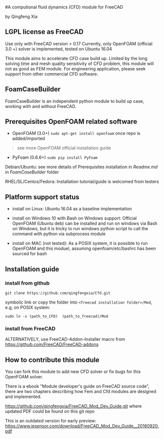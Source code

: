 #A computional fluid dynamics (CFD) module for FreeCAD

by Qingfeng Xia

## LGPL license as FreeCAD

Use only with FreeCAD version > 0.17
Currently, only OpenFOAM (official 3.0 +) solver is implemented, tested on Ubuntu 16.04

This module aims to accelerate CFD case build up. Limited by the long solving time and mesh quality sensitivity of CFD problem, this module will not as good as FEM module. For engineering application, please seek support from other commercial CFD software.

## FoamCaseBuilder

FoamCaseBuilder is an independent python module to build up case, working with and without FreeCAD. 

## Prerequisites OpenFOAM related software

- OpenFOAM (3.0+)  `sudo apt-get install openfoam` once repo is added/imported

> see more OpenFOAM official installation guide

- PyFoam (0.6.6+) `sudo pip install PyFoam`
 

Debian/Ubuntu: see more details of Prerequisites installation in *Readme.md* in *FoamCaseBuilder* folder

RHEL/SL/Centos/Fedora: Installation tutorial/guide is welcomed from testers

## Platform support status
- install on Linux:
        Ubuntu 16.04 as a baseline implementation

- install on Windows 10 with Bash on Windows support:
        Official OpenFOAM  (Ubuntu deb) can be installed and run on windows via Bash on Windows,
        but it is tricky to run windows python script to call the command with python via subprocess module

- install on MAC (not tested):
        As a POSIX system, it is possible to run OpenFOAM and this moduel, assuming openfoam/etc/bashrc has been sourced for bash
        
## Installation guide
        
### install from github
`git clone https://github.com/qingfengxia/Cfd.git`
        
symbolic link or copy the folder into `<freecad installation folder>/Mod`, 
e.g, on POSIX system: 

`sudo ln -s (path_to_CFD)  (path_to_freecad)/Mod`
        
### install from FreeCAD

ALTERNATIVELY, use FreeCAD-Addon-Installer macro from <https://github.com/FreeCAD/FreeCAD-addons>

## How to contribute this module

You can fork this module to add new CFD solver or fix bugs for this OpenFOAM solver.

There is a ebook "Module developer's guide on FreeCAD source code", there are two chapters describing how Fem and Cfd modules are designed and implemented.

<https://github.com/qingfengxia/FreeCAD_Mod_Dev_Guide.git> where updated PDF could be found on this git repo

This is an outdated version for early preview:
<https://www.iesensor.com/download/FreeCAD_Mod_Dev_Guide__20160920.pdf>



